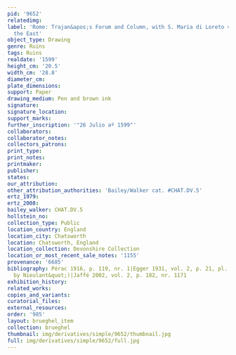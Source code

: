 ```yaml
---
pid: '9652'
relatedimg: 
label: 'Rome: Trajan&apos;s Forum and Column, with S. Maria di Loreto viewed from
  the East'
object_type: Drawing
genre: Ruins
tags: Ruins
realdate: '1599'
height_cm: '20.5'
width_cm: '28.8'
diameter_cm: 
plate_dimensions: 
support: Paper
drawing_medium: Pen and brown ink
signature: 
signature_location: 
support_marks: 
further_inscription: '"26 Julio aº 1599"'
collaborators: 
collaborator_notes: 
collectors_patrons: 
print_type: 
print_notes: 
printmaker: 
publisher: 
states: 
our_attribution: 
other_attribution_authorities: 'Bailey/Walker cat. #CHAT.DV.5'
ertz_1979: 
ertz_2008: 
bailey_walker: CHAT.DV.5
hollstein_no: 
collection_type: Public
location_country: England
location_city: Chatsworth
location: Chatsworth, England
location_collection: Devonshire Collection
location_or_most_recent_sale_notes: '1155'
provenance: '6685'
bibliography: Pérac 1916, p. 119, nr. 1|Egger 1931, vol. 2, p. 21, pl. 46 (&quot;perhaps
  by Nieulant&quot;)|Jaffé 2002, vol. 2, p. 182, nr. 1171
exhibition_history: 
related_works: 
copies_and_variants: 
curatorial_files: 
external_resources: 
order: '985'
layout: brueghel_item
collection: brueghel
thumbnail: img/derivatives/simple/9652/thumbnail.jpg
full: img/derivatives/simple/9652/full.jpg
---
```

